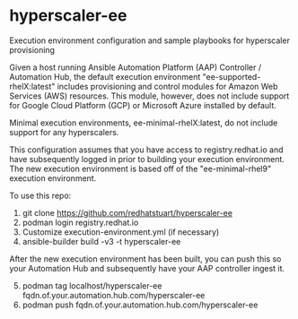 # hyperscaler-ee
Execution environment configuration and sample playbooks for hyperscaler provisioning

Given a host running Ansible Automation Platform (AAP) Controller / Automation Hub, the default execution environment "ee-supported-rhelX:latest" includes provisioning and control modules for Amazon Web Services (AWS) resources. This module, however, does not include support for Google Cloud Platform (GCP) or Microsoft Azure installed by default.

Minimal execution environments, ee-minimal-rhelX:latest, do not include support for any hyperscalers.

This configuration assumes that you have access to registry.redhat.io and have subsequently logged in prior to building your execution environment. The new execution environment is based off of the "ee-minimal-rhel9" execution environment.

To use this repo:

1. git clone https://github.com/redhatstuart/hyperscaler-ee
2. podman login registry.redhat.io
3. Customize execution-environment.yml (if necessary)
4. ansible-builder build -v3 -t hyperscaler-ee

After the new execution environment has been built, you can push this so your Automation Hub and subsequently have your AAP controller ingest it.

5. podman tag localhost/hyperscaler-ee fqdn.of.your.automation.hub.com/hyperscaler-ee
6. podman push fqdn.of.your.automation.hub.com/hyperscaler-ee

